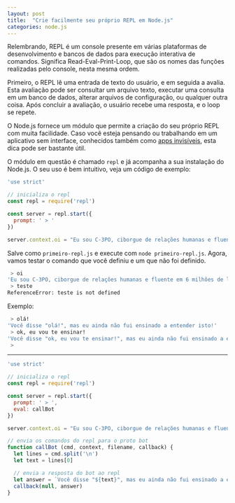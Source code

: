 ```yaml
---
layout: post
title:  "Crie facilmente seu próprio REPL em Node.js"
categories: node.js
---
```

Relembrando, REPL é um console presente em várias plataformas de desenvolvimento e bancos de dados para execução interativa de comandos. Significa Read-Eval-Print-Loop, que são os nomes das funções realizadas pelo console, nesta mesma ordem.

Primeiro, o REPL lê uma entrada de texto do usuário, e em seguida a avalia. Esta avaliação pode ser consultar um arquivo texto, executar uma consulta em um banco de dados, alterar arquivos de configuração, ou qualquer outra coisa. Após concluir a avaliação, o usuário recebe uma resposta, e o loop se repete.

O Node.js fornece um módulo que permite a criação do seu próprio REPL com muita facilidade. Caso vocẽ esteja pensando ou trabalhando em um aplicativo sem interface, conhecidos também como [apps invisíveis](http://www.businessinsider.com/7-best-invisible-apps-to-help-you-find-what-you-need-2015-11), esta dica pode ser bastante útil.

O módulo em questão é chamado `repl` e já acompanha a sua instalação do Node.js. O seu uso é bem intuitivo, veja um código de exemplo:

```js
'use strict'

// inicializa o repl
const repl = require('repl')

const server = repl.start({
  prompt: ' > '
})

server.context.oi = "Eu sou C-3PO, ciborgue de relações humanas e fluente em 6 milhões de línguas e falas de comunicações diferentes."
```

Salve como `primeiro-repl.js` e execute com `node primeiro-repl.js`. Agora, vamos testar o comando que você definiu e um que não foi definido.

```sh
 > oi
'Eu sou C-3PO, ciborgue de relações humanas e fluente em 6 milhões de línguas e falas de comunicações diferentes.'
 > teste
ReferenceError: teste is not defined
```












Exemplo:

```sh
 > olá!
'Você disse "olá!", mas eu ainda não fui ensinado a entender isto!'
 > ok, eu vou te ensinar!
'Você disse "ok, eu vou te ensinar!", mas eu ainda não fui ensinado a entender isto!'
 > 
```


---

```js
'use strict'

// inicializa o repl
const repl = require('repl')

const server = repl.start({
  prompt: ' > ',
  eval: callBot
})

server.context.oi = "Eu sou C-3PO, ciborgue de relações humanas e fluente em 6 milhões de línguas e falas de comunicações diferentes."

// envia os comandos do repl para o proto bot
function callBot (cmd, context, filename, callback) {
  let lines = cmd.split('\n')
  let text = lines[0]

  // envia a resposta do bot ao repl
  let answer = `Você disse "${text}", mas eu ainda não fui ensinado a entender isto!`
  callback(null, answer)
}
```
